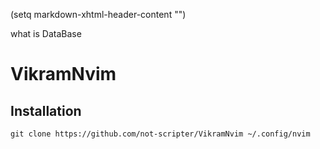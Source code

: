 (setq markdown-xhtml-header-content
      "<style type='text/css'>
a { text-decoration: none; }
a:hover { text-decoration: underline; }
</style>")

<a>what is DataBase</a>

# VikramNvim


## Installation

``
git clone https://github.com/not-scripter/VikramNvim ~/.config/nvim
``
